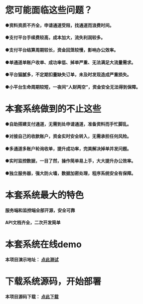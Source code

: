 
# 您可能面临这些问题？
#### ●资料资质不齐全，申请通道受阻，找通道而浪费时间。

#### ●支付平台手续费较高，成本加大，流失利润较多。

#### ●支付平台结算周期较长，资金回笼较慢，影响办公效率。

#### ●单通道单账户收单、成功率低、掉单严重、无法满足大流量需求。

#### ●平台猫腻多，不定期扣量缺失订单，未及时发现造成严重损失。

#### ●小平台生命周期较短，一夜间“人财两空”，资金安全无法得到保障。

# 本套系统做到的不止这些

#### ●自助搭建支付通道，无需到处申请通道，准备资料而手忙脚乱。

#### ●对接自己的收款账户，资金实时安全转入，无需承担任何风险。

#### ●多通道多账户轮询收单，提升成功率，完美解决掉单并发问题。

#### ●实时监控数据，一目了然，操作简单易上手，大大提升办公效率。

#### ●独立服务器，强大防火墙，数据加密处理，程序系统安全有保障。 

# 本套系统最大的特色
#### 服务端和监控端全部开源，安全可靠
#### API文档齐全，二次开发简单
  


# 本套系统在线demo
#### 本项目演示地址： [点此测试](https://espay.jmkeji.net)



# 下载系统源码，开始部署
#### 本项目源码下载： [点此下载](https://espay.jmkeji.net)



